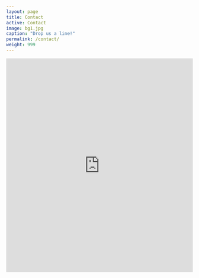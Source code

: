 ```yaml
---
layout: page
title: Contact
active: Contact
image: bg1.jpg
caption: "Drop us a line!"
permalink: /contact/
weight: 999
---
```

<iframe height="577" allowTransparency="true" frameborder="0" scrolling="no" style="width:100%;border:none"  src="http://photokandy.wufoo.com/embed/m7x3k1/"><a href="http://photokandy.wufoo.com/forms/m7x3k1/">Contact me!</a></iframe>
